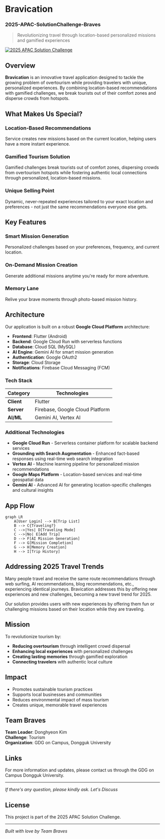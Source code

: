 # Bravication
### 2025-APAC-SolutionChallenge-Braves

> Revolutionizing travel through location-based personalized missions and gamified experiences

[![2025 APAC Solution Challenge](https://img.shields.io/badge/2025%20APAC%20Solution%20Challenge-Team%20Braves-green)](https://github.com/your-repo-link)

## Overview

**Bravication** is an innovative travel application designed to tackle the growing problem of overtourism while providing travelers with unique, personalized experiences. By combining location-based recommendations with gamified challenges, we break tourists out of their comfort zones and disperse crowds from hotspots.

## What Makes Us Special?

### Location-Based Recommendations
Service creates new missions based on the current location, helping users have a more instant experience.

### Gamified Tourism Solution
Gamified challenges break tourists out of comfort zones, dispersing crowds from overtourism hotspots while fostering authentic local connections through personalized, location-based missions.

### Unique Selling Point
Dynamic, never-repeated experiences tailored to your exact location and preferences - not just the same recommendations everyone else gets.

## Key Features

### Smart Mission Generation
Personalized challenges based on your preferences, frequency, and current location.

### On-Demand Mission Creation
Generate additional missions anytime you're ready for more adventure.

### Memory Lane
Relive your brave moments through photo-based mission history.

## Architecture

Our application is built on a robust **Google Cloud Platform** architecture:

- **Frontend**: Flutter (Android)
- **Backend**: Google Cloud Run with serverless functions
- **Database**: Cloud SQL (MySQL)
- **AI Engine**: Gemini AI for smart mission generation
- **Authentication**: Google OAuth2
- **Storage**: Cloud Storage
- **Notifications**: Firebase Cloud Messaging (FCM)

### Tech Stack

| Category | Technologies |
|----------|-------------|
| **Client** | Flutter |
| **Server** | Firebase, Google Cloud Platform |
| **AI/ML** | Gemini AI, Vertex AI |

### Additional Technologies
- **Google Cloud Run** - Serverless container platform for scalable backend services
- **Grounding with Search Augmentation** - Enhanced fact-based responses using real-time web search integration
- **Vertex AI** - Machine learning pipeline for personalized mission recommendations
- **Google Maps Platform** - Location-based services and real-time geospatial data
- **Gemini AI** - Advanced AI for generating location-specific challenges and cultural insights

## App Flow

```mermaid
graph LR
    A[User Login] --> B[Trip List]
    B --> C{Traveling?}
    C -->|Yes| D[Traveling Mode]
    C -->|No| E[Add Trip]
    D --> F[AI Mission Generation]
    F --> G[Mission Completion]
    G --> H[Memory Creation]
    H --> I[Trip History]
```

## Addressing 2025 Travel Trends

Many people travel and receive the same route recommendations through web surfing, AI recommendations, blog recommendations, etc., experiencing identical journeys. Bravication addresses this by offering new experiences and new challenges, becoming a new travel trend for 2025.

Our solution provides users with new experiences by offering them fun or challenging missions based on their location while they are traveling.

## Mission

To revolutionize tourism by:
- **Reducing overtourism** through intelligent crowd dispersal
- **Enhancing local experiences** with personalized challenges
- **Creating lasting memories** through gamified exploration
- **Connecting travelers** with authentic local culture

## Impact

- Promotes sustainable tourism practices
- Supports local businesses and communities
- Reduces environmental impact of mass tourism
- Creates unique, memorable travel experiences

## Team Braves

**Team Leader**: Donghyeon Kim  
**Challenge**: Tourism  
**Organization**: GDG on Campus, Dongguk University

## Links

For more information and updates, please contact us through the GDG on Campus Dongguk University.

---

*If there's any question, please kindly ask. Let's Discuss*

## License

This project is part of the 2025 APAC Solution Challenge.

---

*Built with love by Team Braves*
